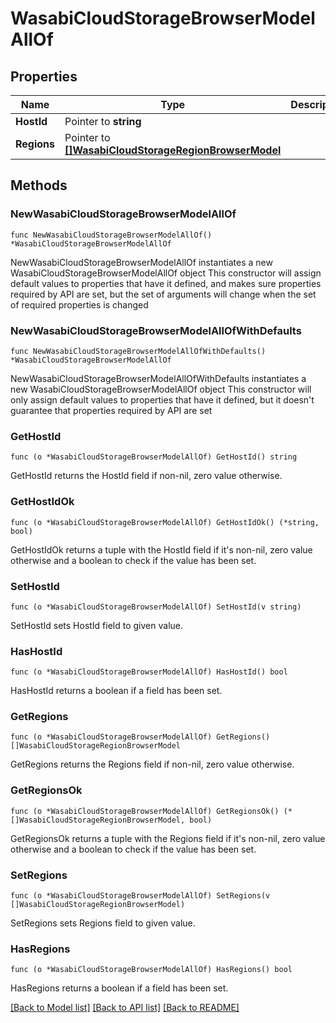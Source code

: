 # WasabiCloudStorageBrowserModelAllOf

## Properties

Name | Type | Description | Notes
------------ | ------------- | ------------- | -------------
**HostId** | Pointer to **string** |  | [optional] 
**Regions** | Pointer to [**[]WasabiCloudStorageRegionBrowserModel**](WasabiCloudStorageRegionBrowserModel.md) |  | [optional] 

## Methods

### NewWasabiCloudStorageBrowserModelAllOf

`func NewWasabiCloudStorageBrowserModelAllOf() *WasabiCloudStorageBrowserModelAllOf`

NewWasabiCloudStorageBrowserModelAllOf instantiates a new WasabiCloudStorageBrowserModelAllOf object
This constructor will assign default values to properties that have it defined,
and makes sure properties required by API are set, but the set of arguments
will change when the set of required properties is changed

### NewWasabiCloudStorageBrowserModelAllOfWithDefaults

`func NewWasabiCloudStorageBrowserModelAllOfWithDefaults() *WasabiCloudStorageBrowserModelAllOf`

NewWasabiCloudStorageBrowserModelAllOfWithDefaults instantiates a new WasabiCloudStorageBrowserModelAllOf object
This constructor will only assign default values to properties that have it defined,
but it doesn't guarantee that properties required by API are set

### GetHostId

`func (o *WasabiCloudStorageBrowserModelAllOf) GetHostId() string`

GetHostId returns the HostId field if non-nil, zero value otherwise.

### GetHostIdOk

`func (o *WasabiCloudStorageBrowserModelAllOf) GetHostIdOk() (*string, bool)`

GetHostIdOk returns a tuple with the HostId field if it's non-nil, zero value otherwise
and a boolean to check if the value has been set.

### SetHostId

`func (o *WasabiCloudStorageBrowserModelAllOf) SetHostId(v string)`

SetHostId sets HostId field to given value.

### HasHostId

`func (o *WasabiCloudStorageBrowserModelAllOf) HasHostId() bool`

HasHostId returns a boolean if a field has been set.

### GetRegions

`func (o *WasabiCloudStorageBrowserModelAllOf) GetRegions() []WasabiCloudStorageRegionBrowserModel`

GetRegions returns the Regions field if non-nil, zero value otherwise.

### GetRegionsOk

`func (o *WasabiCloudStorageBrowserModelAllOf) GetRegionsOk() (*[]WasabiCloudStorageRegionBrowserModel, bool)`

GetRegionsOk returns a tuple with the Regions field if it's non-nil, zero value otherwise
and a boolean to check if the value has been set.

### SetRegions

`func (o *WasabiCloudStorageBrowserModelAllOf) SetRegions(v []WasabiCloudStorageRegionBrowserModel)`

SetRegions sets Regions field to given value.

### HasRegions

`func (o *WasabiCloudStorageBrowserModelAllOf) HasRegions() bool`

HasRegions returns a boolean if a field has been set.


[[Back to Model list]](../README.md#documentation-for-models) [[Back to API list]](../README.md#documentation-for-api-endpoints) [[Back to README]](../README.md)


